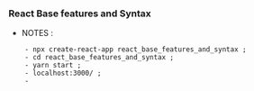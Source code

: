 ### React Base features and Syntax



* NOTES :
```
    - npx create-react-app react_base_features_and_syntax ;
    - cd react_base_features_and_syntax ;
    - yarn start ;
    - localhost:3000/ ;
    - 

```